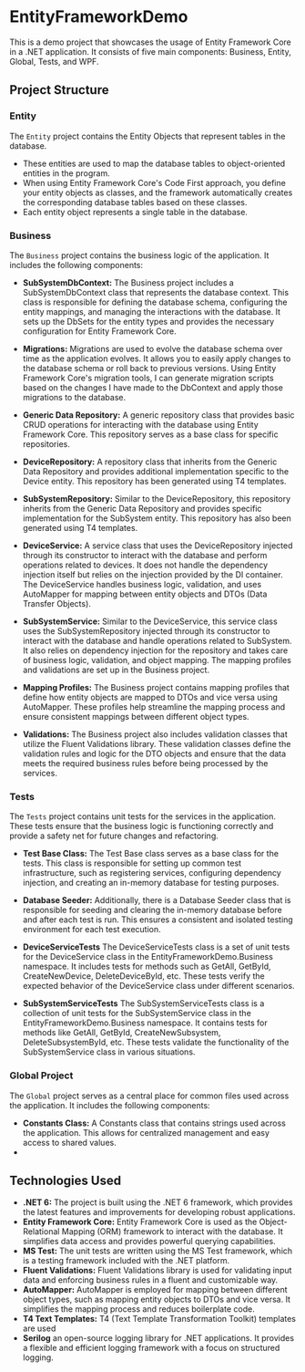 # EntityFrameworkDemo

This is a demo project that showcases the usage of Entity Framework Core in a .NET application. It consists of five main components: Business, Entity, Global, Tests, and WPF.

## Project Structure

### Entity
The `Entity` project contains the Entity Objects that represent tables in the database. 
- These entities are used to map the database tables to object-oriented entities in the program.
- When using Entity Framework Core's Code First approach, you define your entity objects as classes, and the framework automatically creates the corresponding database tables based on these classes. 
- Each entity object represents a single table in the database.

### Business
The `Business` project contains the business logic of the application. It includes the following components:

- **SubSystemDbContext:** The Business project includes a SubSystemDbContext class that represents the database context. This class is responsible for defining the database schema, configuring the entity mappings, and managing the interactions with the database. It sets up the DbSets for the entity types and provides the necessary configuration for Entity Framework Core.

- **Migrations:** Migrations are used to evolve the database schema over time as the application evolves. It allows you to easily apply changes to the database schema or roll back to previous versions. Using Entity Framework Core's migration tools, I can generate migration scripts based on the changes I have made to the DbContext and apply those migrations to the database.

- **Generic Data Repository:** A generic repository class that provides basic CRUD operations for interacting with the database using Entity Framework Core. This repository serves as a base class for specific repositories.

- **DeviceRepository:** A repository class that inherits from the Generic Data Repository and provides additional implementation specific to the Device entity. This repository has been generated using T4 templates.

- **SubSystemRepository:** Similar to the DeviceRepository, this repository inherits from the Generic Data Repository and provides specific implementation for the SubSystem entity. This repository has also been generated using T4 templates.

- **DeviceService:** A service class that uses the DeviceRepository injected through its constructor to interact with the database and perform operations related to devices. It does not handle the dependency injection itself but relies on the injection provided by the DI container. The DeviceService handles business logic, validation, and uses AutoMapper for mapping between entity objects and DTOs (Data Transfer Objects).

- **SubSystemService:** Similar to the DeviceService, this service class uses the SubSystemRepository injected through its constructor to interact with the database and handle operations related to SubSystem. It also relies on dependency injection for the repository and takes care of business logic, validation, and object mapping. The mapping profiles and validations are set up in the Business project.

- **Mapping Profiles:** The Business project contains mapping profiles that define how entity objects are mapped to DTOs and vice versa using AutoMapper. These profiles help streamline the mapping process and ensure consistent mappings between different object types.

- **Validations:** The Business project also includes validation classes that utilize the Fluent Validations library. These validation classes define the validation rules and logic for the DTO objects and ensure that the data meets the required business rules before being processed by the services.

### Tests
The `Tests` project contains unit tests for the services in the application. These tests ensure that the business logic is functioning correctly and provide a safety net for future changes and refactoring.

- **Test Base Class:** The Test Base class serves as a base class for the tests. This class is responsible for setting up common test infrastructure, such as registering services, configuring dependency injection, and creating an in-memory database for testing purposes.

- **Database Seeder:** Additionally, there is a Database Seeder class that is responsible for seeding and clearing the in-memory database before and after each test is run. This ensures a consistent and isolated testing environment for each test execution.

- **DeviceServiceTests** The DeviceServiceTests class is a set of unit tests for the DeviceService class in the EntityFrameworkDemo.Business namespace. It includes tests for methods such as GetAll, GetById, CreateNewDevice, DeleteDeviceById, etc. These tests verify the expected behavior of the DeviceService class under different scenarios.

- **SubSystemServiceTests** The SubSystemServiceTests class is a collection of unit tests for the SubSystemService class in the EntityFrameworkDemo.Business namespace. It contains tests for methods like GetAll, GetById, CreateNewSubsystem, DeleteSubsystemById, etc. These tests validate the functionality of the SubSystemService class in various situations.

### Global Project
The `Global` project serves as a central place for common files used across the application. It includes the following components:

- **Constants Class:** A Constants class that contains strings used across the application. This allows for centralized management and easy access to shared values.
- 
## Technologies Used

- **.NET 6:** The project is built using the .NET 6 framework, which provides the latest features and improvements for developing robust applications.
- **Entity Framework Core:** Entity Framework Core is used as the Object-Relational Mapping (ORM) framework to interact with the database. It simplifies data access and provides powerful querying capabilities.
- **MS Test:** The unit tests are written using the MS Test framework, which is a testing framework included with the .NET platform.
- **Fluent Validations:** Fluent Validations library is used for validating input data and enforcing business rules in a fluent and customizable way.
- **AutoMapper:** AutoMapper is employed for mapping between different object types, such as mapping entity objects to DTOs and vice versa. It simplifies the mapping process and reduces boilerplate code.
- **T4 Text Templates:** T4 (Text Template Transformation Toolkit) templates are used
- **Serilog** an open-source logging library for .NET applications. It provides a flexible and efficient logging framework with a focus on structured logging.
